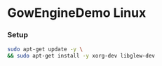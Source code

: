 # GowEngineDemo Linux

### Setup
```bash
sudo apt-get update -y \
&& sudo apt-get install -y xorg-dev libglew-dev
```
